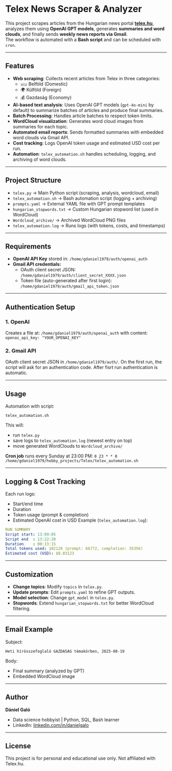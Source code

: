 # Telex News Scraper & Analyzer

This project scrapes articles from the Hungarian news portal **[telex.hu](https://telex.hu/)**, analyzes them using **OpenAI GPT models**, generates **summaries and word clouds**, and finally sends **weekly news reports via Gmail**.  
The workflow is automated with a **Bash script** and can be scheduled with `cron`.

---

## Features

- **Web scraping**: Collects recent articles from Telex in three categories:
  - ```🇭🇺``` Belföld (Domestic)
  - 🌍 Külföld (Foreign)
  - 💰 Gazdaság (Economy)
- **AI-based text analysis**: Uses OpenAI GPT models (`gpt-4o-mini` by default) to summarize batches of articles and produce final summaries.
- **Batch Processing:** Handles article batches to respect token limits.  
- **WordCloud visualization**: Generates word cloud images from summaries for each topic.
- **Automated email reports**: Sends formatted summaries with embedded word clouds via Gmail API.
- **Cost tracking**: Logs OpenAI token usage and estimated USD cost per run.
- **Automation**: `telex_automation.sh` handles scheduling, logging, and archiving of word clouds.

---

## Project Structure

- ```telex.py``` -> Main Python script (scraping, analysis, wordcloud, email)
- ```telex_automation.sh``` -> Bash automation script (logging + archiving)
- ```prompts.yaml``` -> External YAML file with GPT prompt templates
- ```hungarian_stopwords.txt``` -> Custom Hungarian stopword list (used in WordCloud)
- ```Wordcloud_archive/``` -> Archived WordCloud PNG files
- ```telex_automation.log``` -> Runs logs (with tokens, costs, and timestamps)

---

## Requirements

- **OpenAI API Key** stored in: ```/home/gdaniel1979/auth/openai_auth```
- **Gmail API credentials:**
  - OAuth client secret JSON: ```/home/gdaniel1979/auth/client_secret_XXXX.json```
  - Token file (auto-generated after first login): ```/home/gdaniel1979/auth/gmail_api_token.json```

---

## Authentication Setup
### 1. OpenAI
Creates a file at: ```/home/gdaniel1979/auth/openai_auth```
with content: ```openai_api_key: "YOUR_OPENAI_KEY"```

### 2. Gmail API
OAuth client secret JSON in ```/home/gdaniel1979/auth/```. 
On the first run, the script will ask for an authentication code. After fisrt run authentication is automatic.

---

## Usage
Automation with script:
```
telex_automation.sh
```
This will:
- run ```telex.py```
- save logs to ```telex_automation.log``` (newest entry on top)
- move generated WordClouds to ```Wordcloud_archive/```

**Cron job** runs every Sunday at 23:00 PM:
```0 23 * * 0 /home/gdaniel1979/hobby_projects/Telex/telex_automation.sh```

---

## Logging & Cost Tracking
Each run logs:
- Start/end time
- Duration
- Token usage (prompt & completion)
- Estimated OpenAI cost in USD
Example (```telex_automation.log```):

```yaml
RUN SUMMARY
Script start: 13:09:05
Script end  : 13:22:20
Duration    : 00:13:15
Total tokens used: 102128 (prompt: 66772, completion: 35356)
Estimated cost (USD): $0.03123
```

---

## Customization
- **Change topics**: Modify ```topics``` in ```telex.py```.
- **Update prompts**: Edit ```prompts.yaml``` to refine GPT outputs.
- **Model selection**: Change ```gpt_model``` in ```telex.py```.
- **Stopwords**: Extend ```hungarian_stopwords.txt``` for better WordCloud filtering.

---

## Email Example
Subject:
```
Heti hírösszefoglaló GAZDASÁG témakörben, 2025-08-19
```
Body:
- Final summary (analyzed by GPT)
- Embedded WordCloud image

---

## Author
**Dániel Galó**
- Data science hobbyist | Python, SQL, Bash learner
- LinkedIn: [linkedin.com/in/danielgalo](https://linkedin.com/in/danielgalo)

---

## License
This project is for personal and educational use only.
Not affiliated with Telex.hu.
